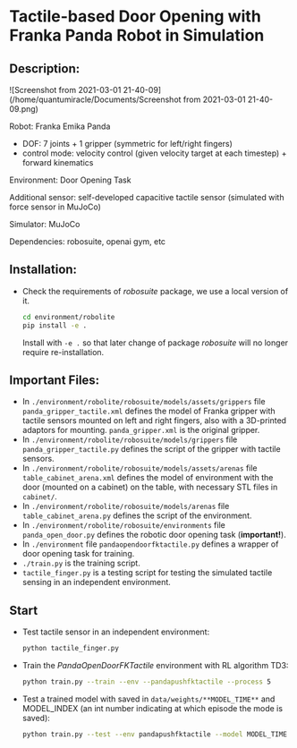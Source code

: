 # Tactile-based Door Opening with Franka Panda Robot in Simulation

## Description:

![Screenshot from 2021-03-01 21-40-09](/home/quantumiracle/Documents/Screenshot from 2021-03-01 21-40-09.png)

Robot: Franka Emika Panda

* DOF: 7 joints + 1 gripper (symmetric for left/right fingers)
* control mode: velocity control (given velocity target at each timestep) + forward kinematics

Environment: Door Opening Task

Additional sensor: self-developed capacitive tactile sensor (simulated with force sensor in MuJoCo)

Simulator: MuJoCo

Dependencies: robosuite, openai gym, etc

## Installation:

* Check the requirements of *robosuite* package, we use a local version of it.

  ```bash
  cd environment/robolite
  pip install -e .
  ```

   Install with ```-e .``` so that later change of package *robosuite* will  no longer require re-installation.

## Important Files:

* In ```./environment/robolite/robosuite/models/assets/grippers```  file ```panda_gripper_tactile.xml``` defines the model of Franka gripper with tactile sensors mounted on left and right fingers, also with a 3D-printed adaptors for mounting. ```panda_gripper.xml``` is the original gripper.
* In ```./environment/robolite/robosuite/models/grippers``` file ```panda_gripper_tactile.py``` defines the script of the gripper with tactile sensors.
* In ```./environment/robolite/robosuite/models/assets/arenas``` file ```table_cabinet_arena.xml``` defines the model of environment with the door (mounted on a cabinet) on the table, with necessary STL files in ```cabinet/```.
* In ```./environment/robolite/robosuite/models/arenas``` file ```table_cabinet_arena.py``` defines the script of the environment.
* In ```./environment/robolite/robosuite/environments``` file ```panda_open_door.py``` defines the robotic door opening task (**important!**).
* In ```./environment``` file ```pandaopendoorfktactile.py``` defines a wrapper of door opening task for training.
* ```./train.py```  is the training script.
* ```tactile_finger.py``` is a testing script for testing the simulated tactile sensing in an independent environment.

## Start

* Test tactile sensor in an independent environment:

  ```bash
  python tactile_finger.py
  ```

* Train the *PandaOpenDoorFKTactile* environment with RL algorithm TD3:

  ```bash
  python train.py --train --env --pandapushfktactile --process 5 
  ```

* Test a trained model with saved in `data/weights/**MODEL_TIME**`  and MODEL_INDEX (an int number indicating at which episode the mode is saved):

  ```bash
  python train.py --test --env pandapushfktactile --model MODEL_TIME --model_id MODEL_INDEX --render
  ```

  